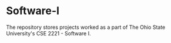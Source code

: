 # Software-I
The repository stores projects worked as a part of The Ohio State University's CSE 2221 - Software I.
